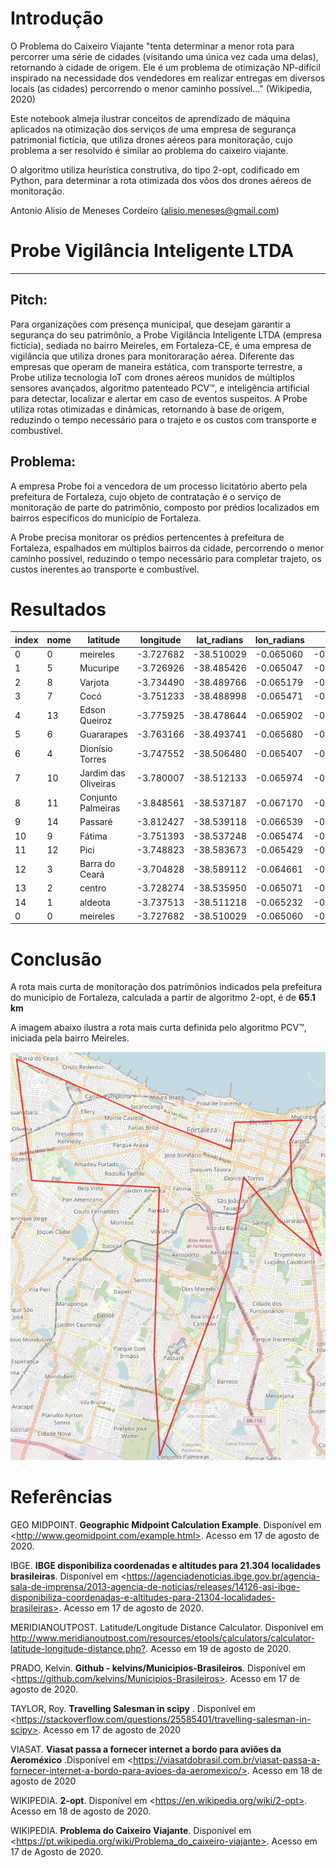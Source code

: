 # Introdução

O Problema do Caixeiro Viajante "tenta determinar a menor rota para percorrer uma série de cidades (visitando uma única vez cada uma delas), retornando à cidade de origem. Ele é um problema de otimização NP-difícil inspirado na necessidade dos vendedores em realizar entregas em diversos locais (as cidades) percorrendo o menor caminho possível..." (Wikipedia, 2020)

Este notebook almeja ilustrar conceitos de aprendizado de máquina aplicados na otimização dos serviços de uma empresa de segurança patrimonial fictícia, que utiliza drones aéreos para monitoração, cujo problema a ser resolvido é similar ao problema do caixeiro viajante.

O algoritmo utiliza heurística construtiva, do tipo 2-opt, codificado em Python, para determinar a rota otimizada dos vôos dos drones aéreos de monitoração.

Antonio Alisio de Meneses Cordeiro (alisio.meneses@gmail.com)

# Probe Vigilância Inteligente LTDA
---

## Pitch:

Para organizações com presença municipal, que desejam garantir a segurança do seu patrimônio, a Probe Vigilância Inteligente LTDA (empresa fictícia), sediada no bairro Meireles, em Fortaleza-CE, é uma empresa de vigilância que utiliza drones para monitoraração aérea. Diferente das empresas que operam de maneira estática, com transporte terrestre, a Probe utiliza tecnologia IoT com drones aéreos munidos de múltiplos sensores avançados, algoritmo patenteado PCV™, e inteligência artificial para detectar, localizar e alertar em caso de eventos suspeitos. A Probe utiliza rotas otimizadas e dinâmicas, retornando à base de origem, reduzindo o tempo necessário para o trajeto e os custos com transporte e combustível.

## Problema:

A empresa Probe foi a vencedora de um processo licitatório aberto pela prefeitura de Fortaleza, cujo objeto de contratação é o serviço de monitoração de parte do patrimônio, composto por prédios localizados em bairros específicos do município de Fortaleza.

A Probe precisa monitorar os prédios pertencentes à prefeitura de Fortaleza, espalhados em múltiplos bairros da cidade, percorrendo o menor caminho possível, reduzindo o tempo necessário para completar trajeto, os custos inerentes ao transporte e combustível.


# Resultados

|index|nome|latitude|longitude|lat_radians|lon_radians|x|y|
|---|---|---|---|---|---|---|---|
|0|0|meireles|-3.727682|-38.510029|-0.065060|-0.672127|4974.754992|-324.116614|
|1|5|Mucuripe|-3.726926|-38.485426|-0.065047|-0.671697|4976.458594|-324.161640|
|2|8|Varjota|-3.734490|-38.489766|-0.065179|-0.671773|4976.116043|-324.799085|
|3|7|Cocó|-3.751233|-38.488998|-0.065471|-0.671760|4976.073995|-326.256648|
|4|13|Edson Queiroz|-3.775925|-38.478644|-0.065902|-0.671579|4976.647822|-328.448289|
|5|6|Guararapes|-3.763166|-38.493741|-0.065680|-0.671843|4975.678380|-327.271481|
|6|4|Dionísio Torres|-3.747552|-38.506480|-0.065407|-0.672065|4974.887460|-325.857875|
|7|10|Jardim das Oliveiras|-3.780007|-38.512133|-0.065974|-0.672164|4974.311581|-328.650065|
|8|11|Conjunto Palmeiras|-3.848561|-38.537187|-0.067170|-0.672601|4972.183524|-334.485110|
|9|14|Passaré|-3.812427|-38.539118|-0.066539|-0.672635|4972.259960|-331.340377|
|10|9|Fátima|-3.751393|-38.537248|-0.065474|-0.672602|4972.739369|-326.052012|
|11|12|Pici|-3.748823|-38.583673|-0.065429|-0.673412|4969.543062|-325.618536|
|12|3|Barra do Ceará|-3.704828|-38.589112|-0.064661|-0.673507|4969.415192|-321.778138|
|13|2|centro|-3.728274|-38.535950|-0.065071|-0.672579|4972.960250|-324.051318|
|14|1|aldeota|-3.737513|-38.511218|-0.065232|-0.672148|4974.617143|-324.964862|
|0|0|meireles|-3.727682|-38.510029|-0.065060|-0.672127|4974.754992|-324.116614|

# Conclusão

 A rota mais curta de monitoração dos patrimônios indicados pela prefeitura do município de Fortaleza, calculada a partir de algoritmo 2-opt, é de **65.1 km**

A imagem abaixo ilustra a rota mais curta definida pelo algoritmo PCV™, iniciada pela bairro Meireles.

![Rota Renderizada](https://github.com/alisio/probe-tsp/blob/master/rota_renderizada.png)


# Referências

GEO MIDPOINT. **Geographic Midpoint Calculation Example**. Disponível em \<http://www.geomidpoint.com/example.html>. Acesso em 17 de agosto de 2020.


IBGE. **IBGE disponibiliza coordenadas e altitudes para 21.304 localidades brasileiras**. Disponível em \<https://agenciadenoticias.ibge.gov.br/agencia-sala-de-imprensa/2013-agencia-de-noticias/releases/14126-asi-ibge-disponibiliza-coordenadas-e-altitudes-para-21304-localidades-brasileiras>. Acesso em 17 de agosto de 2020.

MERIDIANOUTPOST. Latitude/Longitude Distance Calculator. Disponível em <http://www.meridianoutpost.com/resources/etools/calculators/calculator-latitude-longitude-distance.php?>. Acesso em 19 de agosto de 2020.

PRADO, Kelvin. **Github - kelvins/Municipios-Brasileiros**. Disponível em \<https://github.com/kelvins/Municipios-Brasileiros>. Acesso em 17 de agosto de 2020.


TAYLOR, Roy. **Travelling Salesman in scipy**
. Disponível em \<https://stackoverflow.com/questions/25585401/travelling-salesman-in-scipy>. Acesso em 17 de agosto de 2020

VIASAT. **Viasat passa a fornecer internet a bordo para aviões da Aeroméxico** .Disponível em \<https://viasatdobrasil.com.br/viasat-passa-a-fornecer-internet-a-bordo-para-avioes-da-aeromexico/>. Acesso em 18 de agosto de 2020

WIKIPEDIA. **2-opt**. Disponível em \<https://en.wikipedia.org/wiki/2-opt>. Acesso em 18 de agosto de 2020.

WIKIPEDIA. **Problema do Caixeiro Viajante**. Disponível em \<https://pt.wikipedia.org/wiki/Problema_do_caixeiro-viajante>. Acesso em 17 de Agosto de 2020.
